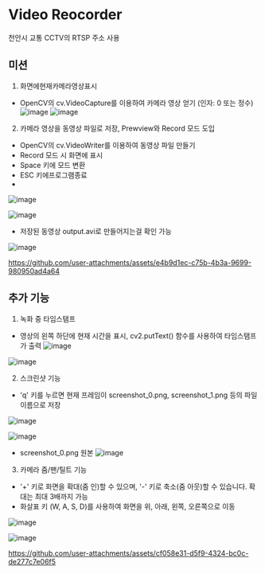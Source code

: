 # Video Reocorder 

천안시 교통 CCTV의 RTSP 주소 사용

## 미션
1. 화면에현재카메라영상표시
* OpenCV의 cv.VideoCapture를 이용하여 카메라 영상 얻기 (인자: 0 또는 정수)
![image](https://github.com/user-attachments/assets/acafedfa-36bf-4e62-869a-d54cd5413309)
![image](https://github.com/user-attachments/assets/b8f5ccbf-d691-499f-a480-e350cd022108)

2. 카메라 영상을 동영상 파일로 저장, Prewview와 Record 모드 도입
* OpenCV의 cv.VideoWriter를 이용하여 동영상 파일 만들기
* Record 모드 시 화면에 표시
* Space 키에 모드 변환
* ESC 키에프로그램종료
* 
![image](https://github.com/user-attachments/assets/1d036efe-f6c4-4b28-ad9d-ab0d93789ed4)

![image](https://github.com/user-attachments/assets/6ae3cfd2-a514-43b1-ab89-588cf9418296)

* 저장된 동영상
output.avi로 만들어지는걸 확인 가능

![image](https://github.com/user-attachments/assets/73a72601-458e-4866-8ea0-294053073108)

https://github.com/user-attachments/assets/e4b9d1ec-c75b-4b3a-9699-980950ad4a64


## 추가 기능
1. 녹화 중 타임스탬프 
* 영상의 왼쪽 하단에 현재 시간을 표시, cv2.putText() 함수를 사용하여 타임스탬프가 출력
![image](https://github.com/user-attachments/assets/e03ba85e-ad2e-4e30-a8c2-70e4ba5ba653)

![image](https://github.com/user-attachments/assets/ace45972-f770-42ec-a72f-16047f4c3bfd)


2. 스크린샷 기능 
* 'q' 키를 누르면 현재 프레임이 screenshot_0.png, screenshot_1.png 등의 파일 이름으로 저장

![image](https://github.com/user-attachments/assets/90e587ab-96d6-44fd-ac9f-5b9f15ebc20e)

![image](https://github.com/user-attachments/assets/a633609e-1e16-4e1d-9ca4-44603c2a8f59)

* screenshot_0.png 원본
![image](https://github.com/user-attachments/assets/e33c2609-2455-4bb9-b0ba-e10cce3a111a)

3. 카메라 줌/팬/틸트 기능 
* '+' 키로 화면을 확대(줌 인)할 수 있으며, '-' 키로 축소(줌 아웃)할 수 있습니다. 확대는 최대 3배까지 가능
* 화살표 키 (W, A, S, D)를 사용하여 화면을 위, 아래, 왼쪽, 오른쪽으로 이동

![image](https://github.com/user-attachments/assets/f480fad8-d3ba-442b-befb-1d28e39eb59b)
 
![image](https://github.com/user-attachments/assets/93e225d9-3e52-4788-92fb-c4aae739a91c)



https://github.com/user-attachments/assets/cf058e31-d5f9-4324-bc0c-de277c7e06f5


